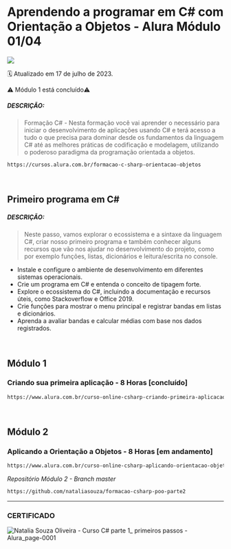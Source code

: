 # Aprendendo a programar em C# com Orientação a Objetos - Alura Módulo 01/04

<img src="https://img.shields.io/static/v1?label=Formação CSharp-POO&message=ALURA&color=115EBC&style=for-the-badge"/>

:spiral_calendar: Atualizado em 17 de julho de 2023.

:warning: Módulo 1 está concluído:warning: <br>

##### DESCRIÇÃO:
> Formação C# - Nesta formação você vai aprender o necessário para iniciar o desenvolvimento de aplicações usando C# e terá acesso a tudo o que precisa para dominar desde os fundamentos da linguagem C# até as melhores práticas de codificação e modelagem, utilizando o poderoso paradigma da programação orientada a objetos.

```bash
https://cursos.alura.com.br/formacao-c-sharp-orientacao-objetos
```
<br>

## Primeiro programa em C#
##### DESCRIÇÃO:
>Neste passo, vamos explorar o ecossistema e a sintaxe da linguagem C#, criar nosso primeiro programa e também conhecer alguns recursos que vão nos ajudar no desenvolvimento do projeto, como por exemplo funções, listas, dicionários e leitura/escrita no console.

* Instale e configure o ambiente de desenvolvimento em diferentes sistemas operacionais.
* Crie um programa em C# e entenda o conceito de tipagem forte.
* Explore o ecossistema do C#, incluindo a documentação e recursos úteis, como Stackoverflow e Office 2019.
* Crie funções para mostrar o menu principal e registrar bandas em listas e dicionários.
* Aprenda a avaliar bandas e calcular médias com base nos dados registrados.
<br>

## Módulo 1
### Criando sua primeira aplicação - 8 Horas [concluído]
```bash
https://www.alura.com.br/curso-online-csharp-criando-primeira-aplicacao
```
<br>

## Módulo 2 
### Aplicando a Orientação a Objetos - 8 Horas [em andamento]
```bash
https://www.alura.com.br/curso-online-csharp-aplicando-orientacao-objetos
```
*Repositório Módulo 2 - Branch master*

```bash
https://github.com/nataliasouza/formacao-csharp-poo-parte2
```

----

### CERTIFICADO
![Natalia Souza Oliveira - Curso C# parte 1_ primeiros passos - Alura_page-0001](https://github.com/nataliasouza/formacao-csharp-poo/assets/13735095/d6292b5c-a151-4dcb-9fa6-724976738796)
